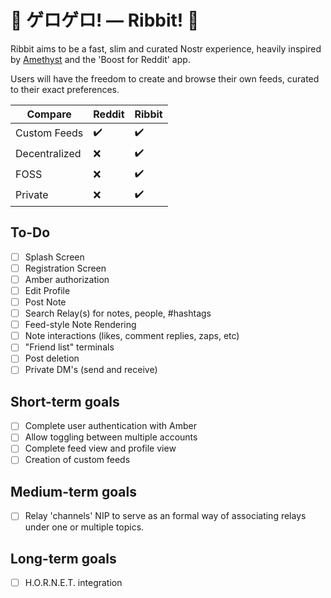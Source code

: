 # 🐸 ゲロゲロ! — Ribbit! 🐸

Ribbit aims to be a fast, slim and curated Nostr experience, heavily inspired by [Amethyst](https://github.com/vitorpamplona/amethyst/) and the 'Boost for Reddit' app.

Users will have the freedom to create and browse their own feeds, curated to their exact preferences.

| Compare | Reddit | Ribbit |
| ------- | ------ | ------ |
| Custom Feeds  | ✔️  | ✔️  |
| Decentralized | ❌  | ✔️  |
| FOSS  | ❌  | ✔️  |
| Private  | ❌  | ✔️  |



## To-Do
- [ ] Splash Screen
- [ ] Registration Screen
- [ ] Amber authorization
- [ ] Edit Profile
- [ ] Post Note
- [ ] Search Relay(s) for notes, people, #hashtags
- [ ] Feed-style Note Rendering
- [ ] Note interactions (likes, comment replies, zaps, etc)
- [ ] "Friend list" terminals
- [ ] Post deletion
- [ ] Private DM's (send and receive)

## Short-term goals
- [ ] Complete user authentication with Amber
- [ ] Allow toggling between multiple accounts
- [ ] Complete feed view and profile view
- [ ] Creation of custom feeds

## Medium-term goals
- [ ] Relay 'channels' NIP to serve as an formal way of associating relays under one or multiple topics.

## Long-term goals
- [ ] H.O.R.N.E.T. integration
